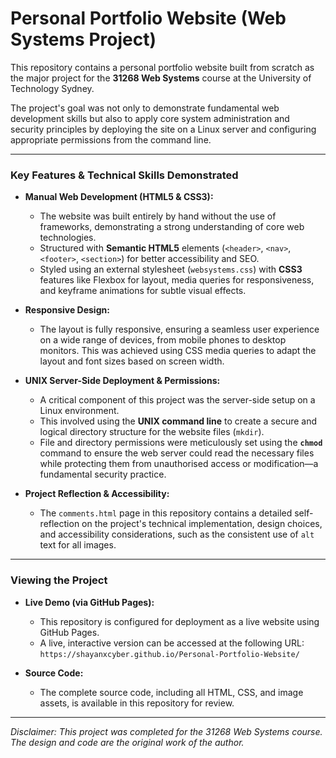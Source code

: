 # Personal Portfolio Website (Web Systems Project)

This repository contains a personal portfolio website built from scratch as the major project for the **31268 Web Systems** course at the University of Technology Sydney.

The project's goal was not only to demonstrate fundamental web development skills but also to apply core system administration and security principles by deploying the site on a Linux server and configuring appropriate permissions from the command line.

---

### Key Features & Technical Skills Demonstrated

*   **Manual Web Development (HTML5 & CSS3):**
    *   The website was built entirely by hand without the use of frameworks, demonstrating a strong understanding of core web technologies.
    *   Structured with **Semantic HTML5** elements (`<header>`, `<nav>`, `<footer>`, `<section>`) for better accessibility and SEO.
    *   Styled using an external stylesheet (`websystems.css`) with **CSS3** features like Flexbox for layout, media queries for responsiveness, and keyframe animations for subtle visual effects.

*   **Responsive Design:**
    *   The layout is fully responsive, ensuring a seamless user experience on a wide range of devices, from mobile phones to desktop monitors. This was achieved using CSS media queries to adapt the layout and font sizes based on screen width.

*   **UNIX Server-Side Deployment & Permissions:**
    *   A critical component of this project was the server-side setup on a Linux environment.
    *   This involved using the **UNIX command line** to create a secure and logical directory structure for the website files (`mkdir`).
    *   File and directory permissions were meticulously set using the **`chmod`** command to ensure the web server could read the necessary files while protecting them from unauthorised access or modification—a fundamental security practice.

*   **Project Reflection & Accessibility:**
    *   The `comments.html` page in this repository contains a detailed self-reflection on the project's technical implementation, design choices, and accessibility considerations, such as the consistent use of `alt` text for all images.

---

### Viewing the Project

*   **Live Demo (via GitHub Pages):**
    *   This repository is configured for deployment as a live website using GitHub Pages.
    *   A live, interactive version can be accessed at the following URL:  
      `https://shayanxcyber.github.io/Personal-Portfolio-Website/`

*   **Source Code:**
    *   The complete source code, including all HTML, CSS, and image assets, is available in this repository for review.

---

*Disclaimer: This project was completed for the 31268 Web Systems course. The design and code are the original work of the author.*

